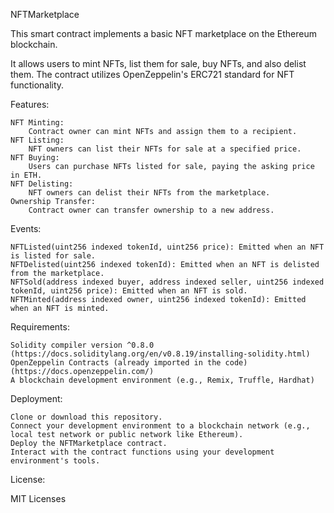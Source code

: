 NFTMarketplace

This smart contract implements a basic NFT marketplace on the Ethereum blockchain.

 It allows users to mint NFTs, list them for sale, buy NFTs, and also delist them. The contract utilizes OpenZeppelin's ERC721 standard for NFT functionality.

Features:

    NFT Minting:
        Contract owner can mint NFTs and assign them to a recipient.
    NFT Listing:
        NFT owners can list their NFTs for sale at a specified price.
    NFT Buying:
        Users can purchase NFTs listed for sale, paying the asking price in ETH.
    NFT Delisting:
        NFT owners can delist their NFTs from the marketplace.
    Ownership Transfer:
        Contract owner can transfer ownership to a new address.

Events:

    NFTListed(uint256 indexed tokenId, uint256 price): Emitted when an NFT is listed for sale.
    NFTDelisted(uint256 indexed tokenId): Emitted when an NFT is delisted from the marketplace.
    NFTSold(address indexed buyer, address indexed seller, uint256 indexed tokenId, uint256 price): Emitted when an NFT is sold.
    NFTMinted(address indexed owner, uint256 indexed tokenId): Emitted when an NFT is minted.

Requirements:

    Solidity compiler version ^0.8.0 (https://docs.soliditylang.org/en/v0.8.19/installing-solidity.html)
    OpenZeppelin Contracts (already imported in the code) (https://docs.openzeppelin.com/)
    A blockchain development environment (e.g., Remix, Truffle, Hardhat)

Deployment:

    Clone or download this repository.
    Connect your development environment to a blockchain network (e.g., local test network or public network like Ethereum).
    Deploy the NFTMarketplace contract.
    Interact with the contract functions using your development environment's tools.

License:

MIT Licenses
